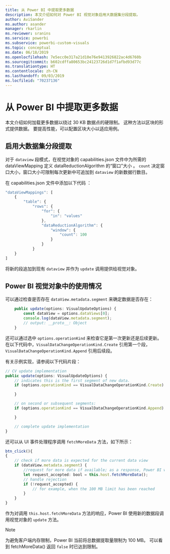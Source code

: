 ```yaml
---
title: 从 Power BI 中提取更多数据
description: 本文介绍如何对 Power BI 视觉对象启用大数据集分段提取。
author: AviSander
ms.author: asander
manager: rkarlin
ms.reviewer: sranins
ms.service: powerbi
ms.subservice: powerbi-custom-visuals
ms.topic: conceptual
ms.date: 06/18/2019
ms.openlocfilehash: 7e5ecc0e317a21d10e76e9413926822ac4d6760b
ms.sourcegitcommit: b602cdffa80653bc24123726d1d7f1afbd93d77c
ms.translationtype: HT
ms.contentlocale: zh-CN
ms.lasthandoff: 09/03/2019
ms.locfileid: "70237136"
---
```

# <a name="fetch-more-data-from-power-bi"></a>从 Power BI 中提取更多数据

本文介绍如何加载更多数据以绕过 30 KB 数据点的硬限制。 这种方法以区块的形式提供数据。 要提高性能，可以配置区块大小以适应用例。  

## <a name="enable-a-segmented-fetch-of-large-datasets"></a>启用大数据集分段提取

对于 `dataview` 段模式，在视觉对象的 capabilities.json 文件中为所需的 dataViewMapping 定义 dataReductionAlgorithm 的“窗口”大小  。 `count` 决定窗口大小，窗口大小可限制每次更新中可追加到 `dataview` 的新数据行数目。

在 capabilities.json 文件中添加以下代码  ：

```typescript
"dataViewMappings": [
    {
        "table": {
            "rows": {
                "for": {
                    "in": "values"
                },
                "dataReductionAlgorithm": {
                    "window": {
                        "count": 100
                    }
                }
            }
    }
]
```

将新的段追加到现有 `dataview` 并作为 `update` 调用提供给视觉对象。

## <a name="usage-in-the-power-bi-visual"></a>Power BI 视觉对象中的使用情况

可以通过检查是否存在 `dataView.metadata.segment` 来确定数据是否存在：

```typescript
    public update(options: VisualUpdateOptions) {
        const dataView = options.dataViews[0];
        console.log(dataView.metadata.segment);
        // output: __proto__: Object
    }
```

还可以通过选中 `options.operationKind` 来检查它是第一次更新还是后续更新。 在以下代码中，`VisualDataChangeOperationKind.Create` 引用第一个段，`VisualDataChangeOperationKind.Append` 引用后续段。

有关示例实现，请参阅以下代码片段：

```typescript
// CV update implementation
public update(options: VisualUpdateOptions) {
    // indicates this is the first segment of new data.
    if (options.operationKind == VisualDataChangeOperationKind.Create) {

    }

    // on second or subsequent segments:
    if (options.operationKind == VisualDataChangeOperationKind.Append) {

    }

    // complete update implementation
}
```

还可以从 UI 事件处理程序调用 `fetchMoreData` 方法，如下所示：

```typescript
btn_click(){
{
    // check if more data is expected for the current data view
    if (dataView.metadata.segment) {
        //request for more data if available; as a response, Power BI will call update method
        let request_accepted: bool = this.host.fetchMoreData();
        // handle rejection
        if (!request_accepted) {
            // for example, when the 100 MB limit has been reached
        }
    }
}
```

作为对调用 `this.host.fetchMoreData` 方法的响应，Power BI 使用新的数据段调用视觉对象的 `update` 方法。

> [!NOTE]
> 为避免客户端内存限制，Power BI 当前将总数据提取量限制为 100 MB。 可以看到 fetchMoreData() 返回 `false` 时已达到限制。
